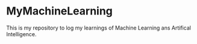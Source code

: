 # MyMachineLearning
This is my repository to log my learnings of Machine Learning ans Artifical Intelligence.






